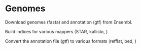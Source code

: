 # Genomes
Download genomes (fasta) and annotation (gtf) from Ensembl.

Build indices for various mappers (STAR, kallisto, )

Convert the annotation file (gtf) to various formats (refflat, bed, )

